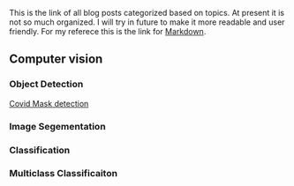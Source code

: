This is the link of all blog posts categorized based on topics. At present it is not so much organized. I will try in future to make it more readable and user friendly. For my referece this is the link for [Markdown](https://guides.github.com/features/mastering-markdown/).


## Computer vision
### Object Detection
[Covid Mask detection](https://hasangoni.github.io/2021/05/14/Covid_mastk_object_detection.html)
### Image Segementation
### Classification
### Multiclass Classificaiton

